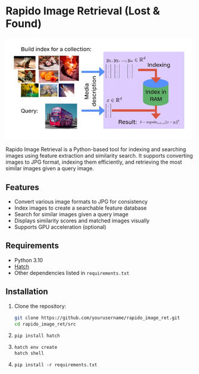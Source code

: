 # Rapido Image Retrieval (Lost & Found)

![Rapido Image Retrieval](readme_files/header.webp)

Rapido Image Retrieval is a Python-based tool for indexing and searching images using feature extraction and similarity search. It supports converting images to JPG format, indexing them efficiently, and retrieving the most similar images given a query image.

## Features

- Convert various image formats to JPG for consistency
- Index images to create a searchable feature database
- Search for similar images given a query image
- Displays similarity scores and matched images visually
- Supports GPU acceleration (optional)

## Requirements

- Python 3.10
- [Hatch](https://hatch.pypa.io/latest/)
- Other dependencies listed in `requirements.txt`

## Installation

1. Clone the repository:

   ```bash
   git clone https://github.com/yourusername/rapido_image_ret.git
   cd rapido_image_ret/src
   ```
   

2. 
    ```
    pip install hatch
    ```

3. 
    ```
    hatch env create
    hatch shell
    ```

4.
    ```
    pip install -r requirements.txt
    ```